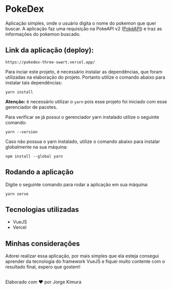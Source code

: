 # PokeDex

Aplicação simples, onde o usuário digita o nome do pokemon que quer buscar. A aplicação faz uma requisição na PokeAPI v2 (<a href='https://pokeapi.co/' target='_blank'>PokéAPI</a>) e traz as informações do pokemon buscado. 

## **Link da aplicação (deploy):**
```
https://pokedex-three-swart.vercel.app/
```

Para inciar este projeto, é necessário instalar as dependências, que foram utilizadas na elaboração do projeto. Portanto utilize o comando abaixo para instalar tais dependências:
````
yarn install
````

**Atenção:** é necessário utilizar o `yarn` pois esse projeto foi iniciado com esse gerenciador de pacotes.

Para verificar se já possui o gerenciador yarn instalado utilize o seguinte comando:

````
yarn --version
````

Caso não possua o yarn instalado, utilize o comando abaixo para instalar globalmente na sua máquina:

````
npm install --global yarn
````
## **Rodando a aplicação**
Digite o seguinte comando para rodar a aplicação em sua máquina:

```
yarn serve
```

## **Tecnologias utilizadas**

<ul>
    <li>VueJS</li>
    <li>Vercel</li>
</ul>

## **Minhas considerações**

Adorei realizar essa aplicação, por mais simples que ela esteja consegui aprender da tecnologia do framework VueJS e fiquei muito contente com o resultado final, espero que gostem!

## 

Elaborado com ❤ por Jorge Kimura
